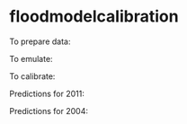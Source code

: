 # floodmodelcalibration

To prepare data:

To emulate:

To calibrate:

Predictions for 2011:

Predictions for 2004:
